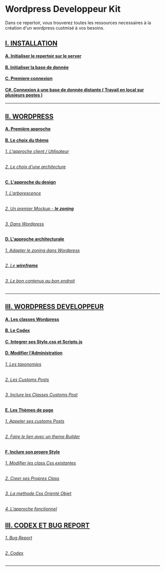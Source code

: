 # Wordpress Developpeur Kit

Dans ce repertoir, vous trouverez toutes les ressources necessaires à la création d'un wordpress custmisé à vos besoins.

## <u>I. INSTALLATION
#### A. Initialiser le repertoir sur le server
#### B. Initialiser la base de donnée
#### C. Premiere connexion
#### C#. Connexion à une base de donnée distante ( Travail en local sur plusieurs postes )

---
## <u>II. WORDPRESS
#### <u>A. Première approche
#### <u>B. Le choix du thème
###### 1. L'approche client / Utilisateur
###### 2. Le choix d'une architecture
#### <u>C. L'approche du design
###### 1. L'arborescence
###### 2. Un premier Mockup - **le zoning**
###### 3. Dans Wordpress
#### <u>D. L'approche architecturale
###### 1. Adapter le zoning dans Wordpress
###### 2. Le **wireframe**
###### 3. Le bon contenus au bon endroit
---
## <u>III. WORDPRESS DEVELOPPEUR
#### <u>A. Les classes Wordpress
#### <u>B. Le Codex
#### <u>C. Integrer ses Style.css et Scripts.js
#### <u>D. Modifier l'Administration
###### 1. Les taxonomies
###### 2. Les Customs Posts
###### 3. Inclure les Classes Customs Post
#### <u>E. Les Thèmes de page
###### 1. Appeler ses customs Posts
###### 2. Faire le lien avec un theme Builder
#### <u>F. Inclure son propre Style
###### 1. Modifier les class Css existantes
###### 2. Creer ses Propres Class
###### 3. La methode Css Orienté Objet
###### 4. L'approche fonctionnel
## <u>III. CODEX ET BUG REPORT
###### 1. Bug Report
###### 2. Codex







---
